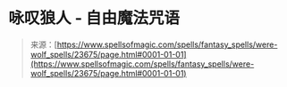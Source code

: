 <!--yml

category: 未分类

date: 2024-06-12 19:08:58

-->

# 咏叹狼人 - 自由魔法咒语

> 来源：[https://www.spellsofmagic.com/spells/fantasy_spells/were-wolf_spells/23675/page.html#0001-01-01](https://www.spellsofmagic.com/spells/fantasy_spells/were-wolf_spells/23675/page.html#0001-01-01)
